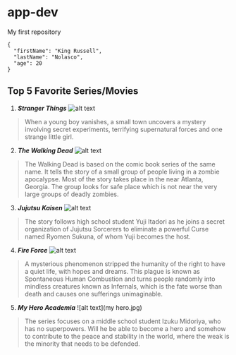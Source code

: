 # app-dev
My first repository
```
{
  "firstName": "King Russell",
  "lastName": "Nolasco",
  "age": 20
}
```
## **Top 5 Favorite Series/Movies**
1. ***Stranger Things***
![alt text](Stranger.jpg)
>When a young boy vanishes, a small town uncovers a mystery involving 
>secret experiments, terrifying supernatural forces and one strange little girl.

2. ***The Walking Dead***
![alt text](twd.jpg)
>The Walking Dead is based on the comic book series of the same name. 
>It tells the story of a small group of people living in a zombie apocalypse. 
>Most of the story takes place in the near Atlanta, Georgia. The group
> looks for safe place which is not near the very large groups of deadly zombies.

3. ***Jujutsu Kaisen***
![alt text](jjst.jpg)
>The story follows high school student Yuji Itadori as he joins a secret
> organization of Jujutsu Sorcerers to eliminate a powerful Curse named Ryomen
>  Sukuna, of whom Yuji becomes the host.

4. ***Fire Force***
![alt text](fireforce.jpg)
>A mysterious phenomenon stripped the humanity of the right to have a quiet
> life, with hopes and dreams. This plague is known as Spontaneous Human
>  Combustion and turns people randomly into mindless creatures known as Infernals, 
>  which is the fate worse than death and causes one sufferings unimaginable.

5. ***My Hero Academia***
![alt text](my hero.jpg)
>The series focuses on a middle school student Izuku Midoriya, who has no superpowers.
> Will he be able to become a hero and somehow to contribute to the peace and stability
>  in the world, where the weak is the minority that needs to be defended.
